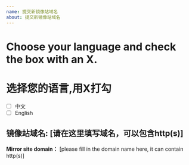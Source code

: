 ```yaml
---
name: 提交新镜像站域名
about: 提交新镜像站域名
---
```


# Choose your language and check the box with an X.
# 选择您的语言,用X打勾

- [ ]  中文
- [ ]  English

**镜像站域名:** [请在这里填写域名，可以包含http(s)]
--------------------------------------------------------
**Mirror site domain：** [please fill in the domain name here, it can contain http(s)]
